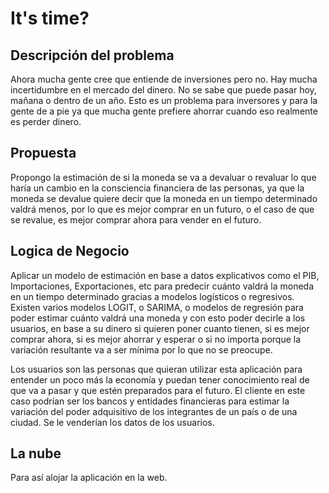 # It's time?
## Descripción del problema
Ahora mucha gente cree que entiende de inversiones pero no. Hay mucha incertidumbre en el mercado del dinero. No se sabe que puede pasar hoy, mañana o dentro de un año. Esto es un problema para inversores y para la gente de a pie ya que mucha gente prefiere ahorrar cuando eso realmente es perder dinero.

## Propuesta 
Propongo la estimación de si la moneda se va a devaluar o revaluar lo que haría un cambio en la consciencia financiera de las personas, ya que la moneda se devalue quiere decir que la moneda en un tiempo determinado valdrá menos, por lo que es mejor comprar en un futuro, o el caso de que se revalue, es mejor comprar ahora para vender en el futuro.

## Logica de Negocio
Aplicar un modelo de estimación en base a datos explicativos como el PIB, Importaciones, Exportaciones, etc para predecir cuánto valdrá la moneda en un tiempo determinado gracias a modelos logísticos o regresivos. Existen varios modelos LOGIT, o SARIMA, o modelos de regresión para poder estimar cuánto valdrá una moneda y con esto poder decirle a los usuarios, en base a su dinero si quieren poner cuanto tienen, si es mejor comprar ahora, si es mejor ahorrar y esperar o si no importa porque la variación resultante va a ser mínima por lo que no se preocupe. 

Los usuarios son las personas que quieran utilizar esta aplicación para entender un poco más la economía y puedan tener conocimiento real de que va a pasar y que estén preparados para el futuro. El cliente en este caso podrían ser los bancos y entidades financieras para estimar la variación del poder adquisitivo de los integrantes de un país o de una ciudad. Se le venderían los datos de los usuarios.

## La nube
Para así alojar la aplicación en la web.

